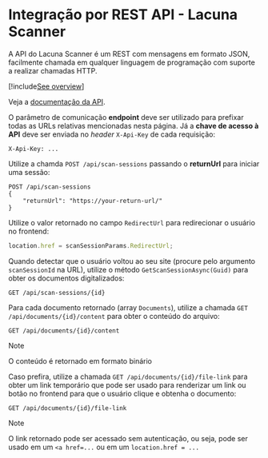 ﻿# Integração por REST API - Lacuna Scanner

A API do Lacuna Scanner é um REST com mensagens em formato JSON, facilmente chamada em qualquer linguagem de programação com suporte a realizar chamadas HTTP.

[!include[See overview](includes/see-overview.md)]

Veja a [documentação da API](http://scanner.lacunasoftware.com/swagger).

O parâmetro de comunicação **endpoint** deve ser utilizado para prefixar todas as URLs relativas mencionadas nesta página. Já a **chave de acesso à API** deve
ser enviada no *header* `X-Api-Key` de cada requisição:

```plaintext
X-Api-Key: ...
```

Utilize a chamda `POST /api/scan-sessions` passando o **returnUrl** para iniciar uma sessão:

```plaintext
POST /api/scan-sessions
{
	"returnUrl": "https://your-return-url/"
}
```

Utilize o valor retornado no campo `RedirectUrl` para redirecionar o usuário no frontend:

```js
location.href = scanSessionParams.RedirectUrl;
```

Quando detectar que o usuário voltou ao seu site (procure pelo argumento `scanSessionId` na URL), utilize o método `GetScanSessionAsync(Guid)` para obter os
documentos digitalizados:

```plaintext
GET /api/scan-sessions/{id}
```

Para cada documento retornado (array `Documents`), utilize a chamada `GET /api/documents/{id}/content` para obter o conteúdo do arquivo:

```plaintext
GET /api/documents/{id}/content
```

> [!NOTE]
> O conteúdo é retornado em formato binário

Caso prefira, utilize a chamada `GET /api/documents/{id}/file-link` para obter um link temporário que pode ser usado para renderizar um link ou botão
no frontend para que o usuário clique e obtenha o documento:

```plaintext
GET /api/documents/{id}/file-link
```

> [!NOTE]
> O link retornado pode ser acessado sem autenticação, ou seja, pode ser usado em um `<a href=...` ou em um `location.href = ...`
